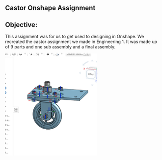 ## Castor Onshape Assignment
## Objective: 
This assignment was for us to get used to designing in Onshape. We recreated the castor assignment we made in Engineering 1. It was made up of 9 parts and one sub assembly and a final assembly.

<img src= https://github.com/kmcgrat28/basic_onshape_cad/blob/main/images/Screen%20Shot%202020-10-29%20at%201.33.38%20PM.png width="300">
